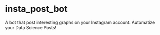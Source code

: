 # insta_post_bot
A bot that post interesting graphs on your Instagram account. Automatize your Data Science Posts!
